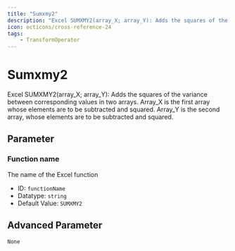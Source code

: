 ```yaml
---
title: "Sumxmy2"
description: "Excel SUMXMY2(array_X; array_Y): Adds the squares of the variance between corresponding values in two arrays. Array_X is the first array whose elements are to be subtracted and squared. Array_Y is the second array, whose elements are to be subtracted and squared."
icon: octicons/cross-reference-24
tags: 
    - TransformOperator
---
```

# Sumxmy2
<!-- This file was generated - DO NOT CHANGE IT MANUALLY -->



Excel SUMXMY2(array_X; array_Y): Adds the squares of the variance between corresponding values in two arrays. Array_X is the first array whose elements are to be subtracted and squared. Array_Y is the second array, whose elements are to be subtracted and squared.

## Parameter

### Function name

The name of the Excel function

- ID: `functionName`
- Datatype: `string`
- Default Value: `SUMXMY2`





## Advanced Parameter

`None`